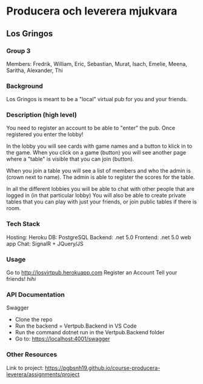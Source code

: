 # Producera och leverera mjukvara


## Los Gringos

### Group 3
Members: Fredrik, William, Eric, Sebastian, Murat, Isach, Emelie, Meena, Saritha, Alexander, Thi

### Background
Los Gringos is meant to be a "local" virtual pub for you and your friends.

### Description (high level)
You need to register an account to be able to "enter" the pub. Once registered you enter the lobby!

In the lobby you will see cards with game names and a button to klick in to the game.
When you click on a game (button) you will see another page where a "table" is visible that you can join (button).

When you join a table you will see a list of members and who the admin is (crown next to name).
The admin is able to register the scores for the table.

In all the different lobbies you will be able to chat with other people that are logged in (in that particular lobby)
You will also be able to create private tables that you can play with just your friends, or join public tables if there is room.

### Tech Stack
Hosting: Heroku
DB: PostgreSQL
Backend: .net 5.0
Frontend: .net 5.0 web app
Chat: SignalR + JQuery/JS

### Usage
Go to <http://losvirtpub.herokuapp.com>
Register an Account
Tell your friends! *hihi*

### API Documentation
Swagger
- Clone the repo
- Run the backend = Vertpub.Backend in VS Code
- Run the command dotnet run in the Vertpub.Backend folder
- Go to: <https://localhost:4001/swagger>



### Other Resources
Link to project: <https://pgbsnh19.github.io/course-producera-leverera/assignments/project>
